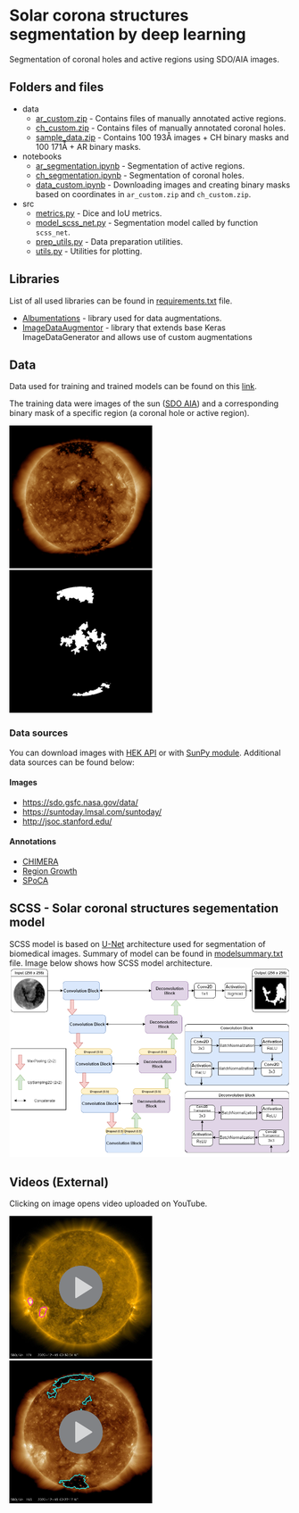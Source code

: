# Solar corona structures segmentation by deep learning

Segmentation of coronal holes and active regions using SDO/AIA images.

## Folders and files
- data
    - [ar_custom.zip](https://github.com/matinus99/sun-segmentation/blob/main/data/ar_custom.zip) - Contains files of manually annotated active regions.  
    - [ch_custom.zip](https://github.com/matinus99/sun-segmentation/blob/main/data/ch_custom.zip) - Contains files of manually annotated coronal holes. 
    - [sample_data.zip](https://github.com/matinus99/sun-segmentation/blob/main/data/sample_data.zip) - Contains 100 193Å images + CH binary masks and 100 171Å + AR binary masks.
- notebooks
    - [ar_segmentation.ipynb](https://github.com/matinus99/sun-segmentation/blob/main/notebooks/ar_segmentation.ipynb) - Segmentation of active regions.
    - [ch_segmentation.ipynb](https://github.com/matinus99/sun-segmentation/blob/main/notebooks/ch_segmentation.ipynb) - Segmentation of coronal holes.
    - [data_custom.ipynb](https://github.com/matinus99/sun-segmentation/blob/main/notebooks/data_custom.ipynb) - Downloading images and creating binary masks based on coordinates in `ar_custom.zip` and `ch_custom.zip`.
- src
    - [metrics.py](https://github.com/matinus99/sun-segmentation/blob/main/src/metrics.py) - Dice and IoU metrics.
    - [model_scss_net.py](https://github.com/matinus99/sun-segmentation/blob/main/src/model_scss_net.py) - Segmentation model called by function `scss_net`.
    - [prep_utils.py](https://github.com/matinus99/sun-segmentation/blob/main/src/prep_utils.py) - Data preparation utilities.
    - [utils.py](https://github.com/matinus99/sun-segmentation/blob/main/src/utils.py) - Utilities for plotting. 


## Libraries
List of all used libraries can be found in [requirements.txt](https://github.com/matinus99/sun-segmentation/blob/main/requirements.txt) file. 
- [Albumentations](https://github.com/albumentations-team/albumentations) - library used for data augmentations.
- [ImageDataAugmentor](https://github.com/mjkvaak/ImageDataAugmentor) - library that extends base Keras ImageDataGenerator and allows use of custom augmentations

## Data
Data used for training and trained models can be found on this [link](https://mega.nz/folder/hTp3QAiZ#W8DM6rF8Wx7eNYs5mcU9zA).

The training data were images of the sun ([SDO AIA](https://sdo.gsfc.nasa.gov/)) and a corresponding binary mask of 
a specific region 
(a coronal hole or active region).

![sun-image](imgs/2018_06_30__03_46_16_84__SDO_AIA_AIA_193_img.png "sun-image") 
![binary-mask](imgs/2018_06_30__03_46_16_84__SDO_AIA_AIA_193_mask.png "binary-mask")

### Data sources
You can download images with [HEK API](https://www.lmsal.com/hek/api.html) or with 
[SunPy module](https://docs.sunpy.org/en/stable/guide/acquiring_data/hek.html). Additional data sources can be found below:

#### Images

- https://sdo.gsfc.nasa.gov/data/
- https://suntoday.lmsal.com/suntoday/
- http://jsoc.stanford.edu/

#### Annotations
- [CHIMERA](https://solarmonitor.org/data/)
- [Region Growth](https://github.com/observethesun/coronal_holes/tree/mnras2018/data)
- [SPoCA](https://www.lmsal.com/hek/api.html)

## SCSS - Solar coronal structures segementation model
SCSS model is based on [U-Net](https://arxiv.org/abs/1505.04597) architecture used for segmentation of biomedical images. Summary of model can be found in [modelsummary.txt](https://github.com/matinus99/sun-segmentation/blob/main/modelsummary.txt) file. Image below shows how SCSS model architecture.
![model-architecture](imgs/U-Net.png "SCCS-Net")

## Videos (External)
Clicking on image opens video uploaded on YouTube.

[![AR](imgs/video-AR.png)](https://youtu.be/Sp3VLSgxK3w "AR - YouTube video")
[![CH](imgs/video-CH.png)](https://youtu.be/OX6s8WnC1ho "CH - YouTube video")



